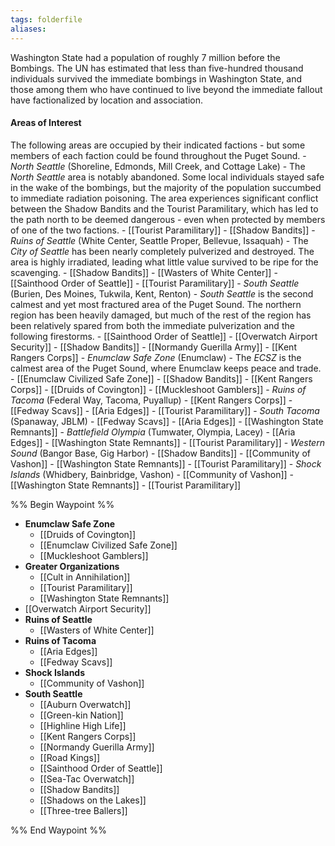 ```yaml
---
tags: folderfile
aliases:
---
```


Washington State had a population of roughly 7 million before the Bombings. The UN has estimated that less than five-hundred thousand individuals survived the immediate bombings in Washington State, and those among them who have continued to live beyond the immediate fallout have factionalized by location and association.

#### Areas of Interest
The following areas are occupied by their indicated factions - but some members of each faction could be found throughout the Puget Sound.
	- *North Seattle* (Shoreline, Edmonds, Mill Creek, and Cottage Lake)
			- The *North Seattle* area is notably abandoned. Some local individuals stayed safe in the wake of the bombings, but the majority of the population succumbed to immediate radiation poisoning. The area experiences significant conflict between the Shadow Bandits and the Tourist Paramilitary, which has led to the path north to be deemed dangerous - even when protected by members of one of the two factions.
		- [[Tourist Paramilitary]]
		- [[Shadow Bandits]]
	- *Ruins of Seattle* (White Center, Seattle Proper, Bellevue, Issaquah)
			- The *City of Seattle* has been nearly completely pulverized and destroyed. The area is highly irradiated, leading what little value survived to be ripe for the scavenging. 
		- [[Shadow Bandits]]
		- [[Wasters of White Center]]
		- [[Sainthood Order of Seattle]]
		- [[Tourist Paramilitary]]
	- *South Seattle* (Burien, Des Moines, Tukwila, Kent, Renton)
			- *South Seattle* is the second calmest and yet most fractured area of the Puget Sound. The northern region has been heavily damaged, but much of the rest of the region has been relatively spared from both the immediate pulverization and the following firestorms.
		- [[Sainthood Order of Seattle]]
		- [[Overwatch Airport Security]]
		- [[Shadow Bandits]]
		- [[Normandy Guerilla Army]]
		- [[Kent Rangers Corps]]
	- *Enumclaw Safe Zone* (Enumclaw)
			- The *ECSZ* is the calmest area of the Puget Sound, where Enumclaw keeps peace and trade.
		- [[Enumclaw Civilized Safe Zone]]
		- [[Shadow Bandits]]
		- [[Kent Rangers Corps]]
		- [[Druids of Covington]]
		- [[Muckleshoot Gamblers]]
	- *Ruins of Tacoma* (Federal Way, Tacoma, Puyallup)
		- [[Kent Rangers Corps]]
		- [[Fedway Scavs]]
		- [[Aria Edges]]
		- [[Tourist Paramilitary]]
	- *South Tacoma* (Spanaway, JBLM)
		- [[Fedway Scavs]]
		- [[Aria Edges]]
		- [[Washington State Remnants]]
	- *Battlefield Olympia* (Tumwater, Olympia, Lacey)
		- [[Aria Edges]]
		- [[Washington State Remnants]]
		- [[Tourist Paramilitary]]
	- *Western Sound* (Bangor Base, Gig Harbor)
		- [[Shadow Bandits]]
		- [[Community of Vashon]]
		- [[Washington State Remnants]]
		- [[Tourist Paramilitary]]
	- *Shock Islands* (Whidbery, Bainbridge, Vashon)
		- [[Community of Vashon]]
		- [[Washington State Remnants]]
		- [[Tourist Paramilitary]]

%% Begin Waypoint %%
- **Enumclaw Safe Zone**
	- [[Druids of Covington]]
	- [[Enumclaw Civilized Safe Zone]]
	- [[Muckleshoot Gamblers]]
- **Greater Organizations**
	- [[Cult in Annihilation]]
	- [[Tourist Paramilitary]]
	- [[Washington State Remnants]]
- [[Overwatch Airport Security]]
- **Ruins of Seattle**
	- [[Wasters of White Center]]
- **Ruins of Tacoma**
	- [[Aria Edges]]
	- [[Fedway Scavs]]
- **Shock Islands**
	- [[Community of Vashon]]
- **South Seattle**
	- [[Auburn Overwatch]]
	- [[Green-kin Nation]]
	- [[Highline High Life]]
	- [[Kent Rangers Corps]]
	- [[Normandy Guerilla Army]]
	- [[Road Kings]]
	- [[Sainthood Order of Seattle]]
	- [[Sea-Tac Overwatch]]
	- [[Shadow Bandits]]
	- [[Shadows on the Lakes]]
	- [[Three-tree Ballers]]

%% End Waypoint %%
